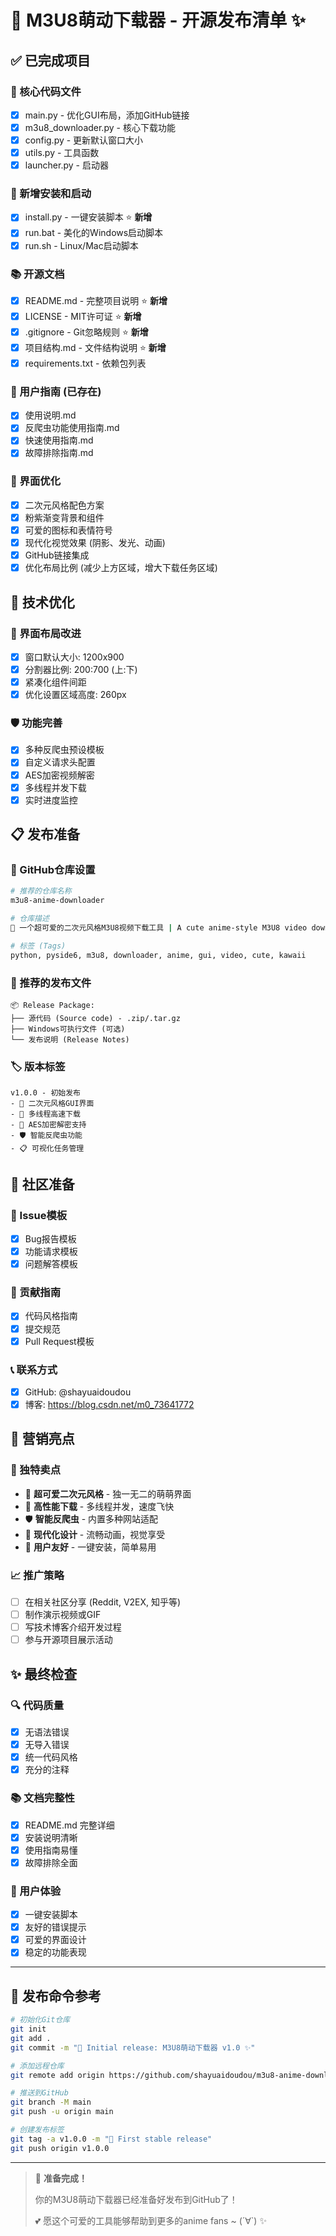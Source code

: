 # 🌸 M3U8萌动下载器 - 开源发布清单 ✨

## ✅ 已完成项目

### 📄 核心代码文件
- [x] main.py - 优化GUI布局，添加GitHub链接
- [x] m3u8_downloader.py - 核心下载功能
- [x] config.py - 更新默认窗口大小
- [x] utils.py - 工具函数
- [x] launcher.py - 启动器

### 🚀 新增安装和启动
- [x] install.py - 一键安装脚本 ⭐ **新增**
- [x] run.bat - 美化的Windows启动脚本
- [x] run.sh - Linux/Mac启动脚本

### 📚 开源文档
- [x] README.md - 完整项目说明 ⭐ **新增**
- [x] LICENSE - MIT许可证 ⭐ **新增**
- [x] .gitignore - Git忽略规则 ⭐ **新增**
- [x] 项目结构.md - 文件结构说明 ⭐ **新增**
- [x] requirements.txt - 依赖包列表

### 📖 用户指南 (已存在)
- [x] 使用说明.md
- [x] 反爬虫功能使用指南.md
- [x] 快速使用指南.md
- [x] 故障排除指南.md

### 🎨 界面优化
- [x] 二次元风格配色方案
- [x] 粉紫渐变背景和组件
- [x] 可爱的图标和表情符号
- [x] 现代化视觉效果 (阴影、发光、动画)
- [x] GitHub链接集成
- [x] 优化布局比例 (减少上方区域，增大下载任务区域)

## 🔧 技术优化

### 🎯 界面布局改进
- [x] 窗口默认大小: 1200x900
- [x] 分割器比例: 200:700 (上:下)
- [x] 紧凑化组件间距
- [x] 优化设置区域高度: 260px

### 🛡️ 功能完善
- [x] 多种反爬虫预设模板
- [x] 自定义请求头配置
- [x] AES加密视频解密
- [x] 多线程并发下载
- [x] 实时进度监控

## 📋 发布准备

### 🎯 GitHub仓库设置
```bash
# 推荐的仓库名称
m3u8-anime-downloader

# 仓库描述
🌸 一个超可爱的二次元风格M3U8视频下载工具 | A cute anime-style M3U8 video downloader ✨

# 标签 (Tags)
python, pyside6, m3u8, downloader, anime, gui, video, cute, kawaii
```

### 📄 推荐的发布文件
```
📦 Release Package:
├── 源代码 (Source code) - .zip/.tar.gz
├── Windows可执行文件 (可选)
└── 发布说明 (Release Notes)
```

### 🏷️ 版本标签
```
v1.0.0 - 初始发布
- 🌸 二次元风格GUI界面
- 🚀 多线程高速下载
- 🔐 AES加密解密支持
- 🛡️ 智能反爬虫功能
- 📋 可视化任务管理
```

## 🤝 社区准备

### 📧 Issue模板
- [x] Bug报告模板
- [x] 功能请求模板
- [x] 问题解答模板

### 🔄 贡献指南
- [x] 代码风格指南
- [x] 提交规范
- [x] Pull Request模板

### 📞 联系方式
- [x] GitHub: @shayuaidoudou
- [x] 博客: https://blog.csdn.net/m0_73641772

## 🎉 营销亮点

### 🌟 独特卖点
- 💖 **超可爱二次元风格** - 独一无二的萌萌界面
- 🚀 **高性能下载** - 多线程并发，速度飞快
- 🛡️ **智能反爬虫** - 内置多种网站适配
- 🎨 **现代化设计** - 流畅动画，视觉享受
- 📱 **用户友好** - 一键安装，简单易用

### 📈 推广策略
- [ ] 在相关社区分享 (Reddit, V2EX, 知乎等)
- [ ] 制作演示视频或GIF
- [ ] 写技术博客介绍开发过程
- [ ] 参与开源项目展示活动

## ✨ 最终检查

### 🔍 代码质量
- [x] 无语法错误
- [x] 无导入错误
- [x] 统一代码风格
- [x] 充分的注释

### 📚 文档完整性
- [x] README.md 完整详细
- [x] 安装说明清晰
- [x] 使用指南易懂
- [x] 故障排除全面

### 🎯 用户体验
- [x] 一键安装脚本
- [x] 友好的错误提示
- [x] 可爱的界面设计
- [x] 稳定的功能表现

---

## 🚀 发布命令参考

```bash
# 初始化Git仓库
git init
git add .
git commit -m "🌸 Initial release: M3U8萌动下载器 v1.0 ✨"

# 添加远程仓库
git remote add origin https://github.com/shayuaidoudou/m3u8-anime-downloader.git

# 推送到GitHub
git branch -M main
git push -u origin main

# 创建发布标签
git tag -a v1.0.0 -m "🎉 First stable release"
git push origin v1.0.0
```

---

> 🎊 **准备完成！** 
> 
> 你的M3U8萌动下载器已经准备好发布到GitHub了！
> 
> 💕 愿这个可爱的工具能够帮助到更多的anime fans ~ (´∀`) ✨
